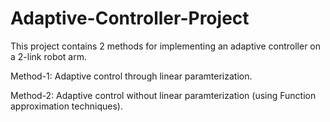 # Adaptive-Controller-Project
This project contains 2 methods for implementing an adaptive controller on a 2-link robot arm.

Method-1: Adaptive control through linear paramterization.

Method-2: Adaptive control without linear paramterization (using Function approximation techniques).
